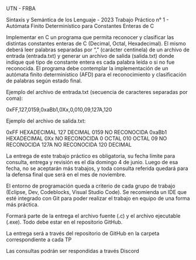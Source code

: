 UTN - FRBA

Sintaxis y Semántica de los Lenguaje - 2023
Trabajo Práctico n° 1 - Autómata Finito Determinístico para Constantes Enteras de C 

Implementar en C un programa que permita reconocer y clasificar las distintas constantes enteras de C (Decimal, Octal, Hexadecimal). El mismo deberá leer palabras separadas por “,” (carácter centinela) de un archivo de entrada (entrada.txt) y generar un archivo de salida (salida.txt) donde indique qué tipo de constante entera es cada palabra leída o si no fue reconocida. El programa debe contemplar la implementación de un autómata finito determinístico (AFD) para el reconocimiento y clasificación de palabras según estado final. 

Ejemplo del archivo de entrada.txt (secuencia de caracteres separadas por coma):

0xFF,127,0159,0xaBb1,0Xx,0,010,09,127A,120

Ejemplo del archivo de salida.txt:

0xFF	HEXADECIMAL
127		DECIMAL
0159	NO RECONOCIDA
0xaBb1	HEXADECIMAL
0Xx		NO RECONOCIDA
0		OCTAL
010		OCTAL
09		NO RECONOCIDA
127A	NO RECONOCIDA
120		DECIMAL

La entrega de este trabajo práctico es obligatoria, su fecha límite para consulta, entrega y revisión es el día domingo 4 de junio. Luego de esa fecha, no se aceptarán más trabajos, y toda consulta referida quedará para la defensa final que será en el mes de noviembre.

El entorno de programación queda a criterio de cada grupo de trabajo (Eclipse, Dev, Codeblocks, Visual Studio Code). Se recomienda un IDE que esté integrado con Git para poder realizar el trabajo en equipo de una forma más práctica.

Formará parte de la entrega el archivo fuente (.c) y el archivo ejecutable (.exe). Todo debe estar en el repositorio GitHub.

La entrega será a través del repositorio de GitHub en la carpeta correspondiente a cada TP

Las consultas podrán ser respondidas a través Discord
